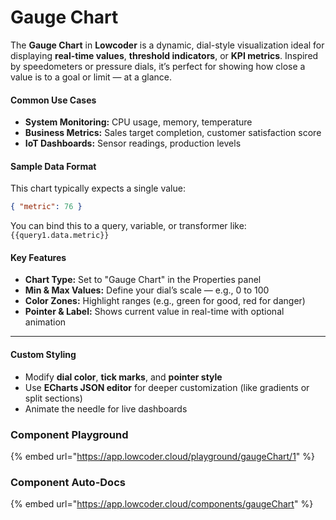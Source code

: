# Gauge Chart

The **Gauge Chart** in **Lowcoder** is a dynamic, dial-style visualization ideal for displaying **real-time values**, **threshold indicators**, or **KPI metrics**. Inspired by speedometers or pressure dials, it’s perfect for showing how close a value is to a goal or limit — at a glance.

#### Common Use Cases

* **System Monitoring:** CPU usage, memory, temperature
* **Business Metrics:** Sales target completion, customer satisfaction score
* **IoT Dashboards:** Sensor readings, production levels

#### Sample Data Format

This chart typically expects a single value:

```json
{ "metric": 76 }
```

You can bind this to a query, variable, or transformer like: `{{query1.data.metric}}`

#### Key Features

* **Chart Type:** Set to "Gauge Chart" in the Properties panel
* **Min & Max Values:** Define your dial’s scale — e.g., 0 to 100
* **Color Zones:** Highlight ranges (e.g., green for good, red for danger)
* **Pointer & Label:** Shows current value in real-time with optional animation

***

#### Custom Styling

* Modify **dial color**, **tick marks**, and **pointer style**
* Use **ECharts JSON editor** for deeper customization (like gradients or split sections)
* Animate the needle for live dashboards

### Component Playground

{% embed url="https://app.lowcoder.cloud/playground/gaugeChart/1" %}

### Component Auto-Docs

{% embed url="https://app.lowcoder.cloud/components/gaugeChart" %}
